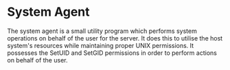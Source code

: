 # System Agent

The system agent is a small utility program which performs system operations on behalf of the user for the server. It
does this to utilise the host system's resources while maintaining proper UNIX permissions. It possesses the SetUID and
SetGID permissions in order to perform actions on behalf of the user.